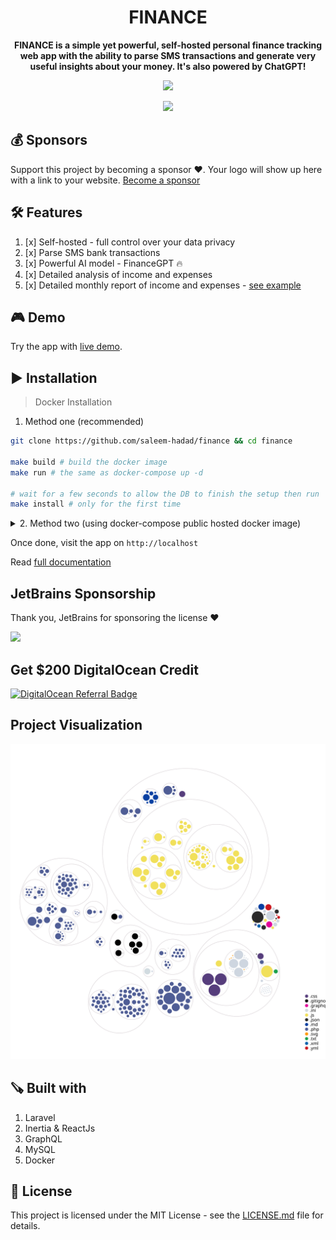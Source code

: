 <h1 align="center">FINANCE</h1>

<p align="center">
  <b>FINANCE is a simple yet powerful, self-hosted personal finance tracking web app with the ability to parse SMS transactions and generate very useful insights about your money. It's also powered by ChatGPT!</b>
</p>

<p align="center"><a href="https://www.youtube.com/watch?v=kfwcMdlFn9o&list=PLw5MK6ws-o1_rNobmZCmnH5G11vwCiKKk&ab_channel=ILoveMathAcademy" target="__blank"><img src="./public/images/finance.jpg" /></a></p>
<p align="center"><a href="https://www.youtube.com/watch?v=kfwcMdlFn9o&list=PLw5MK6ws-o1_rNobmZCmnH5G11vwCiKKk&ab_channel=ILoveMathAcademy" target="__blank"><img height="40" src="./public/images/video.png" /></a></p>

## 💰 Sponsors
Support this project by becoming a sponsor ❤️. Your logo will show up here with a link to your website. [Become a sponsor](https://github.com/sponsors/saleem-hadad)

## 🛠 Features

1. [x] Self-hosted - full control over your data privacy 
2. [x] Parse SMS bank transactions
3. [x] Powerful AI model - FinanceGPT 🔥
4. [x] Detailed analysis of income and expenses
5. [x] Detailed monthly report of income and expenses - [see example](https://github.com/saleem-hadad/finance/pull/4)

## 🎮 Demo

Try the app with [live demo](https://finance-demo.saleem.dev/).

## ▶️ Installation 

> Docker Installation

1. Method one (recommended)
   
```bash
git clone https://github.com/saleem-hadad/finance && cd finance

make build # build the docker image
make run # the same as docker-compose up -d

# wait for a few seconds to allow the DB to finish the setup then run
make install # only for the first time
```

<details>
<summary>2. Method two (using docker-compose public hosted docker image)</summary>

First, create a `docker-compose.yml` file
```yml
version: '3'
services:
    app:
        image: 'salee2m1/finance:1.9.0'
        ports:
            - "80:80"
        networks:
            - finance
        depends_on:
            - mysql
        environment:
            OPENAI_API_KEY: 'YOUR_OPENAI_API_KEY'
    mysql:
        image: 'mysql/mysql-server:8.0'
        ports:
            - '3306:3306'
        environment:
            MYSQL_ROOT_PASSWORD: 'root'
            MYSQL_ROOT_HOST: "%"
            MYSQL_DATABASE: 'finance'
            MYSQL_USER: 'finance'
            MYSQL_PASSWORD: 'finance'
            MYSQL_ALLOW_EMPTY_PASSWORD: 1
        volumes:
            - 'financemysql:/var/lib/mysql'
        networks:
            - finance
        healthcheck:
            test: ["CMD", "mysqladmin", "ping", "-proot"]
            retries: 3
            timeout: 5s
networks:
    finance:
        driver: bridge
volumes:
    financemysql:
        driver: local
```

Then, inside the same directory run

```bash
docker-compose up -d
# wait for a few seconds to run the DB then run
docker-compose run app php artisan migrate
docker-compose run app php artisan finance:install
```

</details>

Once done, visit the app on `http://localhost`

Read [full documentation](https://finance-demo.saleem.dev/docs)

## JetBrains Sponsorship
Thank you, JetBrains for sponsoring the license ❤️

<a href="https://www.jetbrains.com/community/opensource/#support" target="__blank">
<img src="https://resources.jetbrains.com/storage/products/company/brand/logos/jb_beam.png?_gl=1*18f1z4q*_ga*MTI4MDYwODYzNy4xNjUyMzU3ODM3*_ga_9J976DJZ68*MTY2MTg3NDM2NC4xMi4xLjE2NjE4NzUxNTAuMC4wLjA.&_ga=2.85008921.1685901777.1661797034-1280608637.1652357837" width="250px" />
</a>

## Get $200 DigitalOcean Credit

[![DigitalOcean Referral Badge](https://web-platforms.sfo2.cdn.digitaloceanspaces.com/WWW/Badge%201.svg)](https://www.digitalocean.com/?refcode=64aee93d49da&utm_campaign=Referral_Invite&utm_medium=Referral_Program&utm_source=badge)

## Project Visualization

![Visualization of this repo](./diagram.svg)

## 🪚 Built with

1. Laravel
2. Inertia & ReactJs
3. GraphQL
4. MySQL
5. Docker

## 🔖 License

This project is licensed under the MIT License - see the [LICENSE.md](https://github.com/saleem-hadad/finance/blob/main/LICENSE) file for details.
